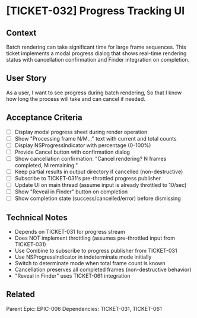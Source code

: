 # [TICKET-032] Progress Tracking UI

## Context
Batch rendering can take significant time for large frame sequences. This ticket implements a modal progress dialog that shows real-time rendering status with cancellation confirmation and Finder integration on completion.

## User Story
As a user,
I want to see progress during batch rendering,
So that I know how long the process will take and can cancel if needed.

## Acceptance Criteria
- [ ] Display modal progress sheet during render operation
- [ ] Show "Processing frame N/M..." text with current and total counts
- [ ] Display NSProgressIndicator with percentage (0-100%)
- [ ] Provide Cancel button with confirmation dialog
- [ ] Show cancellation confirmation: "Cancel rendering? N frames completed, M remaining."
- [ ] Keep partial results in output directory if cancelled (non-destructive)
- [ ] Subscribe to TICKET-031's pre-throttled progress publisher
- [ ] Update UI on main thread (assume input is already throttled to 10/sec)
- [ ] Show "Reveal in Finder" button on completion
- [ ] Show completion state (success/cancelled/error) before dismissing

## Technical Notes
- Depends on TICKET-031 for progress stream
- Does NOT implement throttling (assumes pre-throttled input from TICKET-031)
- Use Combine to subscribe to progress publisher from TICKET-031
- Use NSProgressIndicator in indeterminate mode initially
- Switch to determinate mode when total frame count is known
- Cancellation preserves all completed frames (non-destructive behavior)
- "Reveal in Finder" uses TICKET-061 integration

## Related
Parent Epic: EPIC-006
Dependencies: TICKET-031, TICKET-061
